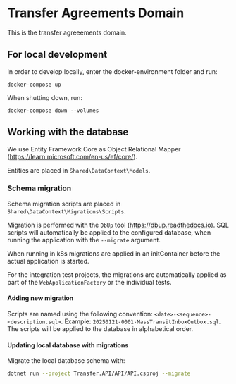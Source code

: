 # Transfer Agreements Domain

This is the transfer agreeements domain.

## For local development<a id="docker-compose"></a>

In order to develop locally, enter the docker-environment folder and run:

```shell
docker-compose up
```

When shutting down, run:

```shell
docker-compose down --volumes
```

## Working with the database

We use Entity Framework Core as Object Relational Mapper (<https://learn.microsoft.com/en-us/ef/core/>).

Entities are placed in `Shared\DataContext\Models`.

### Schema migration

 Schema migration scripts are placed in `Shared\DataContext\Migrations\Scripts`.

Migration is performed with the `DbUp` tool (<https://dbup.readthedocs.io>). SQL scripts will automatically be applied to the configured database, when running the application with the `--migrate` argument.

When running in k8s migrations are applied in an initContainer before the actual application is started.

For the integration test projects, the migrations are automatically applied as part of the `WebApplicationFactory` or the individual tests.

#### Adding new migration

Scripts are named using the following convention: `<date>-<sequence>-<description.sql>`. Example: `20250121-0001-MassTransitInboxOutbox.sql`. The scripts will be applied to the database in alphabetical order.

#### Updating local database with migrations

Migrate the local database schema with:

```bash
dotnet run --project Transfer.API/API/API.csproj --migrate
```
